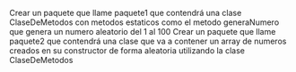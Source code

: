 Crear un paquete que llame paquete1 que contendrá una clase ClaseDeMetodos con metodos estaticos como el metodo generaNumero que genera un numero aleatorio del 1 al 100
Crear un paquete que llame paquete2 que contendrá una clase que va a contener un array de numeros creados en su constructor de forma aleatoria utilizando la clase ClaseDeMetodos 
